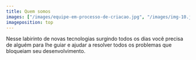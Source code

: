 ```yaml
---
title: Quem somos
images: ["/images/equipe-em-processo-de-criacao.jpg", "/images/img-10.jpg"]
imageposition: top
---
```

Nesse labirinto de novas tecnologias surgindo todos os dias você precisa de alguém para lhe guiar e ajudar a resolver todos os problemas que bloqueiam seu desenvolvimento.